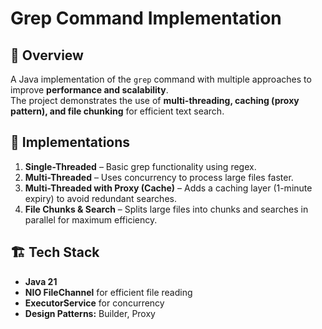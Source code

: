 # Grep Command Implementation

## 📌 Overview
A Java implementation of the `grep` command with multiple approaches to improve **performance and scalability**.  
The project demonstrates the use of **multi-threading, caching (proxy pattern), and file chunking** for efficient text search.

## 🚀 Implementations
1. **Single-Threaded** – Basic grep functionality using regex.  
2. **Multi-Threaded** – Uses concurrency to process large files faster.  
3. **Multi-Threaded with Proxy (Cache)** – Adds a caching layer (1-minute expiry) to avoid redundant searches.  
4. **File Chunks & Search** – Splits large files into chunks and searches in parallel for maximum efficiency.  

## 🏗 Tech Stack
- **Java 21**  
- **NIO FileChannel** for efficient file reading  
- **ExecutorService** for concurrency  
- **Design Patterns:** Builder, Proxy  
